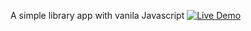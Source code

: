 A simple library app with vanila Javascript 
[![Live Demo](https://img.shields.io/badge/Live%20Demo-Click%20Here-blue.svg)](https://r-antdev.github.io/bibrary-library/)

